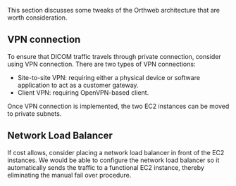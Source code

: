 This section discusses some tweaks of the Orthweb architecture that are worth consideration.

## VPN connection
To ensure that DICOM traffic travels through private connection, consider using VPN connection. There are two types of VPN connections: 

* Site-to-site VPN: requiring either a physical device or software application to act as a customer gateway. 
* Client VPN: requiring OpenVPN-based client.

Once VPN connection is implemented, the two EC2 instances can be moved to private subnets. 


## Network Load Balancer
If cost allows, consider placing a network load balancer in front of the EC2 instances. We would be able to configure the network load balancer so it automatically sends the traffic to a functional EC2 instance, thereby eliminating the manual fail over procedure.